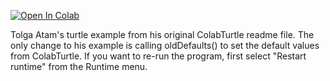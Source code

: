 [![Open In Colab](https://colab.research.google.com/assets/colab-badge.svg)](https://colab.research.google.com/github/mathriddle/ColabTurtlePlus/blob/main/examples_version2/files/TolgaAtamExample.ipynb)

Tolga Atam's turtle example from his original ColabTurtle readme file. The only change to his example is calling oldDefaults() to set the default values from ColabTurtle. If you want to re-run the program, first select "Restart runtime" from the Runtime menu. 
